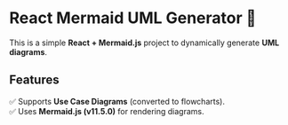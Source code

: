# React Mermaid UML Generator 🚀

This is a simple **React + Mermaid.js** project to dynamically generate **UML diagrams**.

## Features
✅ Supports **Use Case Diagrams** (converted to flowcharts).  
✅ Uses **Mermaid.js (v11.5.0)** for rendering diagrams.  
